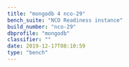 ```yaml
---
title: "mongodb 4 nco-29"
bench_suite: "NCO Readiness instance"
build_number: "nco-29"
dbprofile: "mongodb"
classifier: ""
date: 2019-12-17T08:10:59
type: "bench"
---
```


